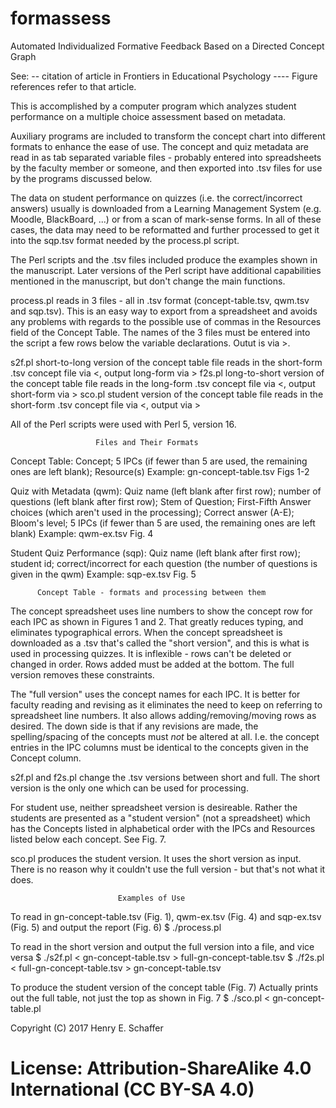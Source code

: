 # formassess
Automated Individualized Formative Feedback Based on a Directed Concept Graph

See: -- citation of article in Frontiers in Educational Psychology ----
Figure references refer to that article.

This is accomplished by a computer program which analyzes student
performance on a multiple choice assessment based on metadata.

Auxiliary programs are included to transform the concept chart into
different formats to enhance the ease of use.
The concept and quiz metadata are read in as tab separated variable
files - probably entered into spreadsheets by the faculty member or
someone, and then exported into .tsv files for use by the programs
discussed below.

The data on student performance on quizzes (i.e. the correct/incorrect
answers) usually is downloaded from a Learning Management System (e.g.
Moodle, BlackBoard, ...) or from a scan of mark-sense forms. In all of
these cases, the data may need to be reformatted and further processed
to get it into the sqp.tsv format needed by the process.pl script.

The Perl scripts and the .tsv files included produce the examples shown
in the manuscript. Later versions of the Perl script have additional
capabilities mentioned in the manuscript, but don't change the main
functions.

process.pl reads in 3 files - all in .tsv format (concept-table.tsv,
qwm.tsv and sqp.tsv). This is an easy way to export from a spreadsheet
and avoids any problems with regards to the possible use of commas in
the Resources field of the Concept Table. The names of the 3 files must
be entered into the script a few rows below the variable declarations.
Outut is via >.

s2f.pl short-to-long version of the concept table file
  reads in the short-form .tsv concept file via <, output long-form via >
f2s.pl long-to-short version of the concept table file
  reads in the long-form .tsv concept file via <, output short-form via >
sco.pl student version of the concept table file
  reads in the short-form .tsv concept file via <, output via >

All of the Perl scripts were used with Perl 5, version 16.

                       Files and Their Formats

Concept Table: Concept; 5 IPCs (if fewer than 5 are used, the remaining
ones are left blank); Resource(s)  Example: gn-concept-table.tsv Figs 1-2

Quiz with Metadata (qwm): Quiz name (left blank after first row); number
of questions (left blank after first row); Stem of Question; First-Fifth
Answer choices (which aren't used in the processing); Correct answer
(A-E); Bloom's level; 5 IPCs (if fewer than 5 are used, the remaining
ones are left blank) Example: qwm-ex.tsv Fig. 4

Student Quiz Performance (sqp): Quiz name (left blank after first row);
student id; correct/incorrect for each question (the number of questions
is given in the qwm) Example: sqp-ex.tsv Fig. 5

          Concept Table - formats and processing between them

The concept spreadsheet uses line numbers to show the concept row for
each IPC as shown in Figures 1 and 2. That greatly reduces typing, and
eliminates typographical errors. When the concept spreadsheet is
downloaded as a .tsv that's called the "short version", and this is what
is used in processing quizzes. It is inflexible - rows can't be deleted
or changed in order. Rows added must be added at the bottom. The full
version removes these constraints.

The "full version" uses the concept names for each IPC. It is better for
faculty reading and revising as it eliminates the need to keep on
referring to spreadsheet line numbers. It also allows
adding/removing/moving rows as desired. The down side is that if any
revisions are made, the spelling/spacing of the concepts must *not* be
altered at all. I.e. the concept entries in the IPC columns must be
identical to the concepts given in the Concept column.

s2f.pl and f2s.pl change the .tsv versions between short and full.
The short version is the only one which can be used for processing.

For student use, neither spreadsheet version is desireable. Rather the
students are presented as a "student version" (not a spreadsheet) which
has the Concepts listed in alphabetical order with the IPCs and
Resources listed below each concept. See Fig. 7.

sco.pl produces the student version. It uses the short version as input.
There is no reason why it couldn't use the full version - but that's not
what it does.

                            Examples of Use

To read in gn-concept-table.tsv (Fig. 1), qwm-ex.tsv  (Fig. 4) and
sqp-ex.tsv (Fig. 5) and output the report (Fig. 6)
$ ./process.pl

To read in the short version and output the full version into a file,
and vice versa
$ ./s2f.pl < gn-concept-table.tsv > full-gn-concept-table.tsv
$ ./f2s.pl < full-gn-concept-table.tsv > gn-concept-table.tsv

To produce the student version of the concept table (Fig. 7)
Actually prints out the full table, not just the top as shown in Fig. 7
$ ./sco.pl < gn-concept-table.pl

Copyright (C) 2017 Henry E. Schaffer
# License: Attribution-ShareAlike 4.0 International (CC BY-SA 4.0)
